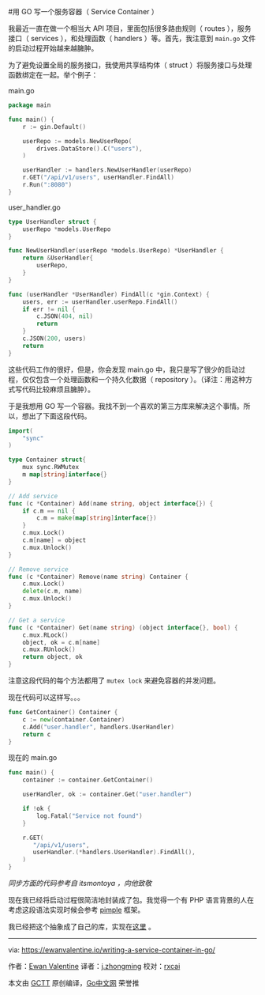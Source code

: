 #用 GO 写一个服务容器（ Service Container ）

我最近一直在做一个相当大 API 项目，里面包括很多路由规则（ routes ），服务接口（ services ），和处理函数（ handlers ）等。首先，我注意到 `main.go` 文件的启动过程开始越来越臃肿。

为了避免设置全局的服务接口，我使用共享结构体（ struct ）将服务接口与处理函数绑定在一起。举个例子：  

 main.go
```go
package main

func main() {
    r := gin.Default()

    userRepo := models.NewUserRepo(
        drives.DataStore().C("users"),
    )

    userHandler := handlers.NewUserHandler(userRepo)
    r.GET("/api/v1/users", userHandler.FindAll)
    r.Run(":8080")
}
```
user_handler.go
```go
type UserHandler struct {  
    userRepo *models.UserRepo
}

func NewUserHandler(userRepo *models.UserRepo) *UserHandler {  
    return &UserHandler{
        userRepo,
    }
}

func (userHandler *UserHandler) FindAll(c *gin.Context) {  
    users, err := userHandler.userRepo.FindAll()
    if err != nil {
        c.JSON(404, nil)
        return
    }
    c.JSON(200, users)
    return
}
```
这些代码工作的很好，但是，你会发现 main.go 中，我只是写了很少的启动过程，仅仅包含一个处理函数和一个持久化数据（ repository ）。（译注：用这种方式写代码比较麻烦且臃肿）。  

于是我想用 GO 写一个容器。我找不到一个喜欢的第三方库来解决这个事情。所以，想出了下面这段代码。
```go
import(  
    "sync"
) 

type Container struct{  
    mux sync.RWMutex
    m map[string]interface{}
}

// Add service
func (c *Container) Add(name string, object interface{}) {  
    if c.m == nil {
        c.m = make(map[string]interface{})
    }    
    c.mux.Lock()
    c.m[name] = object
    c.mux.Unlock()
}

// Remove service
func (c *Container) Remove(name string) Container {  
    c.mux.Lock()
    delete(c.m, name)
    c.mux.Unlock()
}

// Get a service
func (c *Container) Get(name string) (object interface{}, bool) {  
    c.mux.RLock()
    object, ok = c.m[name]
    c.mux.RUnlock()
    return object, ok
}
```
注意这段代码的每个方法都用了 `mutex lock` 来避免容器的并发问题。

现在代码可以这样写。。。
```go
func GetContainer() Container {  
    c := new(container.Container)
    c.Add("user.handler", handlers.UserHandler)
    return c 
}
```

现在的 main.go
```go
func main() {  
    container := container.GetContainer()

    userHandler, ok := container.Get("user.handler")

    if !ok {
        log.Fatal("Service not found")    
    }

    r.GET(
       "/api/v1/users", 
       userHandler.(*handlers.UserHandler).FindAll(),
    )
}
```
_同步方面的代码参考自 itsmontoya ，向他致敬_

现在我已经将启动过程很简洁地封装成了包。我觉得一个有 PHP 语言背景的人在考虑这段语法实现时候会参考 [pimple](http://pimple.sensiolabs.org/) 框架。

我已经把这个抽象成了自己的库，实现在[这里](https://github.com/EwanValentine/Vertebrae) 。

----------------

via: https://ewanvalentine.io/writing-a-service-container-in-go/

作者：[Ewan Valentine](https://ewanvalentine.io/author/ewan/)
译者：[j.zhongming](https://github.com/j.zhongming)
校对：[rxcai](https://github.com/rxcai)

本文由 [GCTT](https://github.com/studygolang/GCTT) 原创编译，[Go中文网](https://studygolang.com/) 荣誉推
